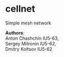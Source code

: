 # cellnet

Simple mesh network

**Authors**: <br>
Anton Chashchin IU5-63,<br>
Sergey Mitronin IU5-62,<br>
Dmitry Koltsov IU5-62
